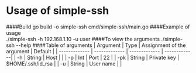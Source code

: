 # Usage of simple-ssh
####Build
    go build -o simple-ssh cmd/simple-ssh/main.go
####Example of usage    	
    ./simple-ssh -h 192.168.1.10 -u user
####To view the arguments
    ./simple-ssh --help
####Table of arguments
| Argument       | Type | Assignment of the argument | Default |
| ------------- | ------------- | ------------- | -------------|
| -h  | String                  | Host          |              |
| -p  | Int                     | Port          | 22           |
| -pk | String                  | Private key   | $HOME/.ssh/id_rsa |
| -u | String                   | User name     |             |